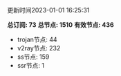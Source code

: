 更新时间2023-01-01 16:25:31

**总订阅: 73**
**总节点: 1510**
**有效节点: 436**
- trojan节点: 44
- v2ray节点: 232
- ss节点: 159
- ssr节点: 1
